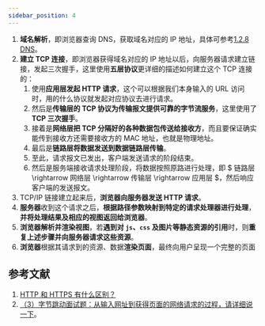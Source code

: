```yaml
---
sidebar_position: 4
---
```


1. **域名解析**，即浏览器查询 DNS，获取域名对应的 IP 地址，具体可参考[1.2.8 DNS](https://notebook.grayson.top/project-26/doc-796)。
2. **建立 TCP 连接**，即浏览器获得域名对应的 IP 地址以后，向服务器请求建立链接，发起三次握手，这里使用**五层协议**更详细的描述如何建立这个 TCP 连接的：
   1. 使用**应用层发起 HTTP 请求**，这个可以根据我们本身输入的 URL 访问时，用的什么协议就发起对应协议去进行请求。
   2. 然后是**传输层的 TCP 协议为传输报文提供可靠的字节流服务**，这里使用了**TCP 三次握手**。
   3. 接着是**网络层把 TCP 分隔好的各种数据包传送给接收方**，而且要保证确实能传到接收方还需要接收方的 MAC 地址，也就是物理地址。
   4. 最后是**链路层将数据发送到数据链路层传输**。
   5. 至此，请求报文已发出，客户端发送请求的阶段结束。
   6. 然后是服务端接收请求处理阶段，将数据按照原路进行处理，即 $ 链路层 \rightarrow 网络层 \rightarrow 传输层 \rightarrow 应用层 $，然后响应客户端的发送报文。
3. TCP/IP 链接建立起来后，**浏览器向服务器发送 HTTP 请求**。
4. **服务器**收到这个请求之后，**根据路径参数映射到特定的请求处理器进行处理**，**并将处理结果及相应的视图返回给浏览器**。
5. **浏览器解析并渲染视图**，若**遇到对 `js`、`css` 及图片等静态资源的引用**时，则**重复上述步骤并向服务器请求这些资源**。
6. **浏览器**根据其请求到的资源、数据**渲染页面**，最终向用户呈现一个完整的页面

## 参考文献

1. [HTTP 和 HTTPS 有什么区别？](https://github.com/wolverinn/Waking-Up/blob/master/Computer%20Network.md#HTTP%E5%92%8CHTTPS%E6%9C%89%E4%BB%80%E4%B9%88%E5%8C%BA%E5%88%AB)
2. [（3）字节跳动面试题：从输入网址到获得页面的网络请求的过程，请详细说一下](https://blog.csdn.net/qq_36520235/article/details/82559847)。
